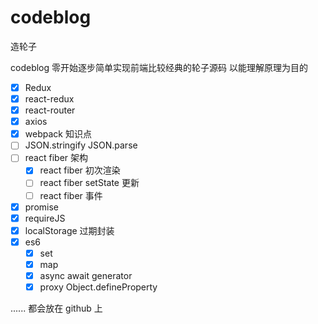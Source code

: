 # codeblog

造轮子

codeblog 零开始逐步简单实现前端比较经典的轮子源码 以能理解原理为目的

- [x] Redux
- [x] react-redux
- [x] react-router
- [x] axios
- [x] webpack 知识点
- [ ] JSON.stringify JSON.parse
- [ ] react fiber 架构
  - [x] react fiber 初次渲染
  - [ ] react fiber setState 更新
  - [ ] react fiber 事件
- [x] promise
- [x] requireJS
- [x] localStorage 过期封装
- [x] es6
  - [x] set
  - [x] map
  - [x] async await generator
  - [x] proxy Object.defineProperty

......
都会放在 github 上
